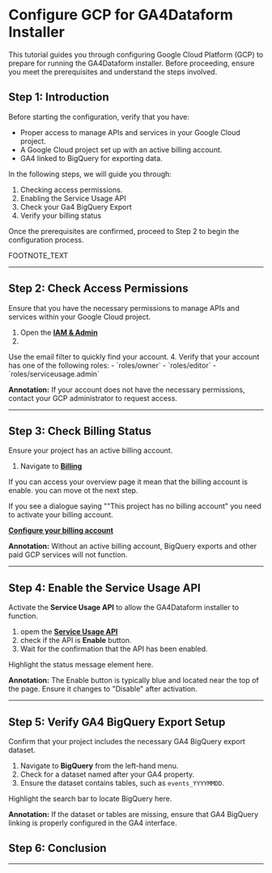 # Configure GCP for GA4Dataform Installer

This tutorial guides you through configuring Google Cloud Platform (GCP) to prepare for running the GA4Dataform installer. Before proceeding, ensure you meet the prerequisites and understand the steps involved.

## Step 1: Introduction

Before starting the configuration, verify that you have:

- Proper access to manage APIs and services in your Google Cloud project.
- A Google Cloud project set up with an active billing account.
- GA4 linked to BigQuery for exporting data.

In the following steps, we will guide you through:

1. Checking access permissions.
2. Enabling the Service Usage API
3. Check your Ga4 BigQuery Export
4. Verify your billing status

Once the prerequisites are confirmed, proceed to Step 2 to begin the configuration process.

<walkthrough-tutorial-duration duration="30"></walkthrough-tutorial-duration>

<walkthrough-footnote>FOOTNOTE_TEXT</walkthrough-footnote>

<walkthrough-enable-apis apis="serviceusage"></walkthrough-enable-apis>

---

## Step 2: Check Access Permissions

Ensure that you have the necessary permissions to manage APIs and services within your Google Cloud project.

1. Open the [**IAM & Admin**](https://console.cloud.google.com/iam-admin)
2.
<walkthrough-spotlight-pointer cssSelector="[_nghost-ng-c2843449187][_ngcontent-ng-c2295059878]">
Use the email filter to quickly find your account.
</walkthrough-spotlight-pointer>
4. Verify that your account has one of the following roles:
   - `roles/owner`
   - `roles/editor`
   - `roles/serviceusage.admin`

**Annotation:** If your account does not have the necessary permissions, contact your GCP administrator to request access.

---

## Step 3: Check Billing Status

Ensure your project has an active billing account.

1. Navigate to [**Billing**](https://console.cloud.google.com/billing)  

If you can access your overview page it mean that the billing account is enable. you can move ot the next step.

If you see a dialogue saying ""This project has no billing account" you need to activate your billing account. 

[**Configure your billing account**](https://cloud.google.com/billing/docs/how-to/modify-project)

**Annotation:** Without an active billing account, BigQuery exports and other paid GCP services will not function.

---

## Step 4: Enable the Service Usage API

Activate the **Service Usage API** to allow the GA4Dataform installer to function.

1. opem the [**Service Usage API**](https://console.cloud.google.com/marketplace/product/google/serviceusage.googleapis.com)
2. check if the API is **Enable** button.
2. Wait for the confirmation that the API has been enabled.

<walkthrough-spotlight-pointer cssSelector=".mp-banner-status-message.ng-star-inserted">
Highlight the status message element here.
</walkthrough-spotlight-pointer>

**Annotation:** The Enable button is typically blue and located near the top of the page. Ensure it changes to "Disable" after activation.

---

## Step 5: Verify GA4 BigQuery Export Setup

Confirm that your project includes the necessary GA4 BigQuery export dataset.

1. Navigate to **BigQuery** from the left-hand menu.
2. Check for a dataset named after your GA4 property.
3. Ensure the dataset contains tables, such as `events_YYYYMMDD`.

<walkthrough-spotlight-pointer cssSelector="#pcc-search-container">
Highlight the search bar to locate BigQuery here.
</walkthrough-spotlight-pointer>

**Annotation:** If the dataset or tables are missing, ensure that GA4 BigQuery linking is properly configured in the GA4 interface.

## Step 6: Conclusion

<walkthrough-conclusion-trophy></walkthrough-conclusion-trophy>


---


